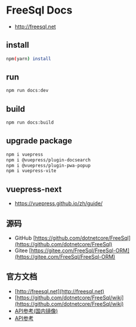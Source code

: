 # FreeSql Docs

- http://freesql.net

## install
```bash
npm(yarn) install
```
## run
```bash
npm run docs:dev
```
## build 

```bash
npm run docs:build
```

## upgrade package
```bash
npm i vuepress
npm i @vuepress/plugin-docsearch
npm i @vuepress/plugin-pwa-popup
npm i vuepress-vite
```

## vuepress-next
- https://vuepress.github.io/zh/guide/



## 源码
- GitHub [https://github.com/dotnetcore/FreeSql](https://github.com/dotnetcore/FreeSql)
- Gitee [https://gitee.com/FreeSql/FreeSql-ORM](https://gitee.com/FreeSql/FreeSql-ORM)

## 官方文档
- [http://freesql.net](http://freesql.net)
- [https://github.com/dotnetcore/FreeSql/wiki](https://github.com/dotnetcore/FreeSql/wiki)
- [API参考(国内镜像)](http://124.70.130.97:8082/api/index.html)
- [API参考](https://docs.dotnet-china.com/FreeSql/index.html)
